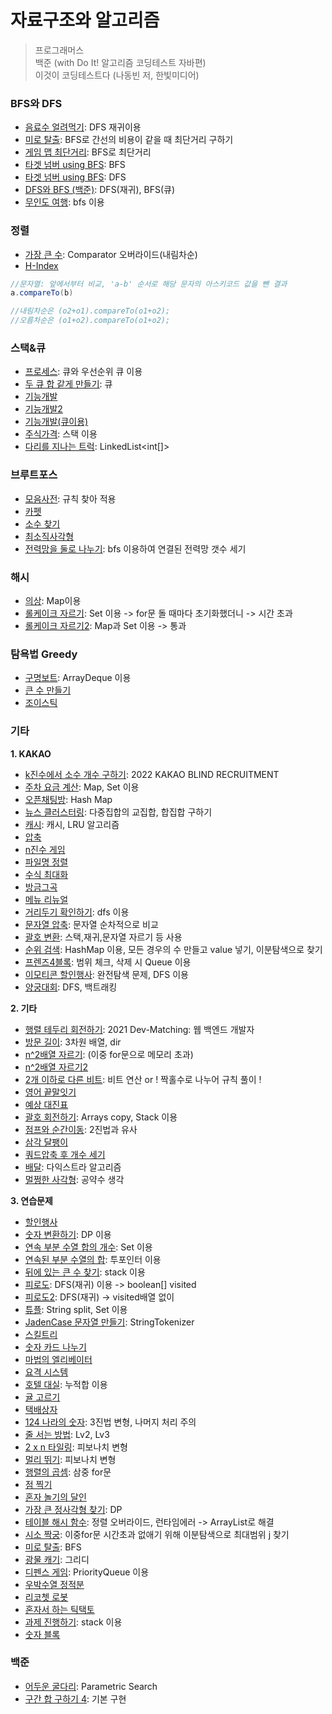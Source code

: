 # 자료구조와 알고리즘

> 프로그래머스 </br>
> 백준 (with Do It! 알고리즘 코딩테스트 자바편) </br>
> 이것이 코딩테스트다 (나동빈 저, 한빛미디어)

### **BFS와 DFS**
- [음료수 얼려먹기](https://github.com/lucyoz/algorithm2023/blob/master/src/etc/Icecream.java): DFS 재귀이용
- [미로 탈출](https://github.com/lucyoz/algorithm2023/blob/master/src/etc/EscapeMaze.java): BFS로 간선의 비용이 같을 때 최단거리 구하기
- [게임 맵 최단거리](https://github.com/lucyoz/algorithm2023/blob/master/src/dfsNbfs/ShortestDistance.java): BFS로 최단거리
- [타겟 넘버 using BFS](https://github.com/lucyoz/algorithm2023/blob/master/src/dfsNbfs/TargetNumberUsingBFS.java): BFS
- [타겟 넘버 using BFS](https://github.com/lucyoz/algorithm2023/blob/master/src/dfsNbfs/TargetNumberUsingDFS.java): DFS
- [DFS와 BFS (백준)](https://github.com/lucyoz/algorithm2023/blob/master/src/dfsNbfs/BaekJoon1260.java): DFS(재귀), BFS(큐)
- [무인도 여행](https://github.com/lucyoz/algorithm2023/blob/master/src/etc/Travelisland2.java): bfs 이용

### **정렬**
- [가장 큰 수](https://github.com/lucyoz/algorithm2023/blob/master/src/sort/LargestNumber.java): Comparator 오버라이드(내림차순)
- [H-Index](https://github.com/lucyoz/algorithm2023/blob/master/src/sort/HIndex.java)
```java
//문자열: 앞에서부터 비교, 'a-b' 순서로 해당 문자의 아스키코드 값을 뺀 결과
a.compareTo(b)    

//내림차순은 (o2+o1).compareTo(o1+o2);
//오름차순은 (o1+o2).compareTo(o1+o2);
```

### **스택&큐**
- [프로세스](https://github.com/lucyoz/algorithm2023/blob/master/src/stackNqueue/Process.java): 큐와 우선순위 큐 이용
- [두 큐 합 같게 만들기](https://github.com/lucyoz/algorithm2023/blob/master/src/stackNqueue/SumQueue.java): 큐
- [기능개발](https://github.com/lucyoz/algorithm2023/blob/master/src/stackNqueue/DevelopmentFunction.java)
- [기능개발2](https://github.com/lucyoz/algorithm2023/blob/master/src/stackNqueue/DevelopmentFunction2.java)
- [기능개발(큐이용)](https://github.com/lucyoz/algorithm2023/blob/master/src/stackNqueue/DevelopmentFunctionUsingQueue.java)
- [주식가격](https://github.com/lucyoz/algorithm2023/blob/master/src/stackNqueue/Stock.java): 스택 이용
- [다리를 지나는 트럭](https://github.com/lucyoz/algorithm2023/blob/master/src/stackNqueue/TruckOnBridge.java): LinkedList<int[]>

### **브루트포스**
- [모음사전](https://github.com/lucyoz/algorithm2023/blob/master/src/bruteForce/Vowels.java): 규칙 찾아 적용
- [카펫](https://github.com/lucyoz/algorithm2023/blob/master/src/bruteForce/Carpet.java)
- [소수 찾기](https://github.com/lucyoz/algorithm2023/blob/master/src/bruteForce/FindPrimeNumber.java)
- [최소직사각형](https://github.com/lucyoz/algorithm2023/blob/master/src/bruteForce/LeastRectangle.java)
- [전력망을 둘로 나누기](https://github.com/lucyoz/algorithm2023/blob/master/src/bruteForce/DividePowerGrid.java): bfs 이용하여 연결된 전력망 갯수 세기

### **해시**
- [의상](https://github.com/lucyoz/algorithm2023/blob/master/src/hash/Clothes.java): Map이용
- [롤케이크 자르기](https://github.com/lucyoz/algorithm2023/blob/master/src/hash/CuttingRollCake.java): Set 이용 -> for문 돌 때마다 초기화했더니 -> 시간 초과
- [롤케이크 자르기2](https://github.com/lucyoz/algorithm2023/blob/master/src/hash/CuttingRollCake2.java): Map과 Set 이용 -> 통과

### **탐욕법 Greedy**
- [구명보트](https://github.com/lucyoz/algorithm2023/blob/master/src/greedy/LifeBoat.java): ArrayDeque 이용
- [큰 수 만들기](https://github.com/lucyoz/algorithm2023/blob/master/src/greedy/MakeBigNum.java)
- [조이스틱](https://github.com/lucyoz/algorithm2023/blob/master/src/greedy/JoyStick.java)

### **기타**
**1. KAKAO**
- [k진수에서 소수 개수 구하기](https://github.com/lucyoz/algorithm2023/blob/master/src/etc/kakao/FindPrimeInK.java): 2022 KAKAO BLIND RECRUITMENT
- [주차 요금 계산](https://github.com/lucyoz/algorithm2023/blob/master/src/etc/kakao/ParkingFee4.java): Map, Set 이용
- [오픈채팅방](https://github.com/lucyoz/algorithm2023/blob/master/src/etc/kakao/OpenKakaoTalk.java): Hash Map
- [뉴스 클러스터링](https://github.com/lucyoz/algorithm2023/blob/master/src/etc/kakao/NewsClustering.java): 다중집합의 교집합, 합집합 구하기
- [캐시](https://github.com/lucyoz/algorithm2023/blob/master/src/etc/kakao/MapCache.java): 캐시, LRU 알고리즘
- [압축](https://github.com/lucyoz/algorithm2023/blob/master/src/etc/kakao/LZWCompression.java)
- [n진수 게임](https://github.com/lucyoz/algorithm2023/blob/master/src/etc/kakao/BaseN.java)
- [파일명 정렬](https://github.com/lucyoz/algorithm2023/blob/master/src/etc/kakao/SortByFileName.java)
- [수식 최대화](https://github.com/lucyoz/algorithm2023/blob/master/src/etc/kakao/Expression.java)
- [방금그곡](https://github.com/lucyoz/algorithm2023/blob/master/src/etc/kakao/MusicInfos.java)
- [메뉴 리뉴얼](https://github.com/lucyoz/algorithm2023/blob/master/src/etc/kakao/RenewalMenu.java)
- [거리두기 확인하기](https://github.com/lucyoz/algorithm2023/blob/master/src/etc/kakao/SocialDistancing.java): dfs 이용
- [문자열 압축](https://github.com/lucyoz/algorithm2023/blob/master/src/etc/kakao/CompressionString.java): 문자열 순차적으로 비교
- [괄호 변환](https://github.com/lucyoz/algorithm2023/blob/master/src/etc/kakao/MakeNewBracketString.java): 스택,재귀,문자열 자르기 등 사용
- [순위 검색](https://github.com/lucyoz/algorithm2023/blob/master/src/etc/kakao/SearchRanking.java): HashMap 이용, 모든 경우의 수 만들고 value 넣기, 이분탐색으로 찾기
- [프렌즈4블록](https://github.com/lucyoz/algorithm2023/blob/master/src/etc/kakao/FriendsBlock.java): 범위 체크, 삭제 시 Queue 이용
- [이모티콘 할인행사](https://github.com/lucyoz/algorithm2023/blob/master/src/etc/kakao/EmoticonDiscount.java): 완전탐색 문제, DFS 이용
- [양궁대회](https://github.com/lucyoz/algorithm2023/blob/master/src/etc/kakao/ArcheryCompetition.java): DFS, 백트래킹

**2. 기타**
- [행렬 테두리 회전하기](https://github.com/lucyoz/algorithm2023/blob/master/src/etc/RotateBorder.java): 2021 Dev-Matching: 웹 백엔드 개발자
- [방문 길이](https://github.com/lucyoz/algorithm2023/blob/master/src/etc/LengthOfOnesVisit.java): 3차원 배열, dir
- [n^2배열 자르기](https://github.com/lucyoz/algorithm2023/blob/master/src/etc/CuttingArray.java): (이중 for문으로 메모리 초과)
- [n^2배열 자르기2](https://github.com/lucyoz/algorithm2023/blob/master/src/etc/CuttingArray2.java)
- [2개 이하로 다른 비트](https://github.com/lucyoz/algorithm2023/blob/master/src/etc/OtherBit.java): 비트 연산 or ! 짝홀수로 나누어 규칙 풀이 !
- [영어 끝말잇기](https://github.com/lucyoz/algorithm2023/blob/master/src/etc/WordRelay.java)
- [예상 대진표](https://github.com/lucyoz/algorithm2023/blob/master/src/etc/TournamentSchedule.java)
- [괄호 회전하기](https://github.com/lucyoz/algorithm2023/blob/master/src/etc/RotateBracket.java): Arrays copy, Stack 이용
- [점프와 순간이동](https://github.com/lucyoz/algorithm2023/blob/master/src/etc/JumpNTeleport.java): 2진법과 유사
- [삼각 달팽이](https://github.com/lucyoz/algorithm2023/blob/master/src/etc/TriangleSnails.java)
- [쿼드압축 후 개수 세기](https://github.com/lucyoz/algorithm2023/blob/master/src/etc/QuadCompression.java)
- [배달](https://github.com/lucyoz/algorithm2023/blob/master/src/etc/Delivery.java): 다익스트라 알고리즘
- [멀쩡한 사각형](https://github.com/lucyoz/algorithm2023/blob/master/src/etc/FineSquare.java): 공약수 생각

**3. 연습문제**
- [할인행사](https://github.com/lucyoz/algorithm2023/blob/master/src/etc/DiscountEvent.java)
- [숫자 변환하기](https://github.com/lucyoz/algorithm2023/blob/master/src/etc/AlterXtoY.java): DP 이용
- [연속 부분 수열 합의 개수](https://github.com/lucyoz/algorithm2023/blob/master/src/etc/ConsecutiveNumberSubSequence.java): Set 이용
- [연속된 부분 수열의 합](https://github.com/lucyoz/algorithm2023/blob/master/src/etc/SumOfConsecutiveNumberSubSequence.java): 투포인터 이용
- [뒤에 있는 큰 수 찾기](https://github.com/lucyoz/algorithm2023/blob/master/src/etc/FindMaxBehindNum.java): stack 이용
- [피로도](https://github.com/lucyoz/algorithm2023/blob/master/src/etc/Fatigue.java): DFS(재귀) 이용 -> boolean[] visited
- [피로도2](https://github.com/lucyoz/algorithm2023/blob/master/src/etc/Fatigue2.java): DFS(재귀) -> visited배열 없이
- [튜플](https://github.com/lucyoz/algorithm2023/blob/master/src/etc/Tuple.java): String split, Set 이용
- [JadenCase 문자열 만들기](https://github.com/lucyoz/algorithm2023/blob/master/src/etc/JadenCase.java): StringTokenizer
- [스킬트리](https://github.com/lucyoz/algorithm2023/blob/master/src/etc/SkillTree.java)
- [숫자 카드 나누기](https://github.com/lucyoz/algorithm2023/blob/master/src/etc/DistributeCard.java)
- [마법의 엘리베이터](https://github.com/lucyoz/algorithm2023/blob/master/src/etc/MagicalElevator.java)
- [요격 시스템](https://github.com/lucyoz/algorithm2023/blob/master/src/etc/InterceptSystem.java)
- [호텔 대실](https://github.com/lucyoz/algorithm2023/blob/master/src/etc/Hotel.java): 누적합 이용
- [귤 고르기](https://github.com/lucyoz/algorithm2023/blob/master/src/etc/SelectTangerine.java)
- [택배상자](https://github.com/lucyoz/algorithm2023/blob/master/src/etc/ParcelBox.java)
- [124 나라의 숫자](https://github.com/lucyoz/algorithm2023/blob/master/src/etc/Country124.java): 3진법 변형, 나머지 처리 주의
- [줄 서는 방법](https://github.com/lucyoz/algorithm2023/blob/master/src/etc/LineUp.java): Lv2, Lv3
- [2 x n 타일링](https://github.com/lucyoz/algorithm2023/blob/master/src/etc/Tiling.java): 피보나치 변형
- [멀리 뛰기](https://github.com/lucyoz/algorithm2023/blob/master/src/etc/StandingLongJump.java): 피보나치 변형
- [행렬의 곱셈](https://github.com/lucyoz/algorithm2023/blob/master/src/etc/MultiplicationOfMatrices.java): 삼중 for문
- [점 찍기](https://github.com/lucyoz/algorithm2023/blob/master/src/etc/practice/Dot.java)
- [혼자 놀기의 달인](https://github.com/lucyoz/algorithm2023/blob/master/src/etc/practice/PlayingAlone.java)
- [가장 큰 정사각형 찾기](https://github.com/lucyoz/algorithm2023/blob/master/src/etc/practice/BiggestSquare.java): DP
- [테이블 해시 함수](https://github.com/lucyoz/algorithm2023/blob/master/src/etc/practice/TableHashFunction.java): 정렬 오버라이드, 런타임에러 -> ArrayList로 해결
- [시소 짝궁](https://github.com/lucyoz/algorithm2023/blob/master/src/etc/practice/SeesawMate.java): 이중for문 시간초과 없애기 위해 이분탐색으로 최대범위 j 찾기
- [미로 탈출](https://github.com/lucyoz/algorithm2023/blob/master/src/etc/practice/EscapeLabyrinth.java): BFS
- [광물 캐기](https://github.com/lucyoz/algorithm2023/blob/master/src/etc/practice/MineralMining.java): 그리디
- [디펜스 게임](https://github.com/lucyoz/algorithm2023/blob/master/src/etc/practice/DefenceGame.java): PriorityQueue 이용
- [우박수열 정적분](https://github.com/lucyoz/algorithm2023/blob/master/src/etc/practice/CollatzConjecture.java)
- [리코쳇 로봇](https://github.com/lucyoz/algorithm2023/blob/master/src/etc/practice/RicochetRobot.java)
- [혼자서 하는 틱택토](https://github.com/lucyoz/algorithm2023/blob/master/src/etc/practice/TicTecToc.java)
- [과제 진행하기](https://github.com/lucyoz/algorithm2023/blob/master/src/etc/practice/DoHW.java): stack 이용
- [숫자 블록](https://github.com/lucyoz/algorithm2023/blob/master/src/etc/practice/NumBlock.java)

### **백준**
- [어두운 굴다리](https://github.com/lucyoz/algorithm2023/blob/master/src/etc/baekjoon/BeakJoon17266.java): Parametric Search
- [구간 합 구하기 4](https://github.com/lucyoz/algorithm2023/blob/master/src/etc/baekjoon/BaekJoon11659.java): 기본 구현